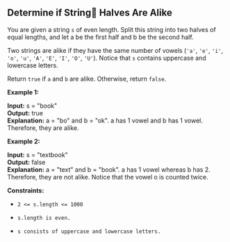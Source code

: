 ## Determine if String🧵 Halves Are Alike

You are given a string ```s``` of even length. Split this string into two halves of equal lengths, and let a be the first half and b be the second half.

Two strings are alike if they have the same number of vowels (```'a'```, ```'e'```, ```'i'```, ```'o'```, ```'u'```, ```'A'```, ```'E'```, ```'I'```, ```'O'```, ```'U'```). Notice that ```s``` contains uppercase and lowercase letters.

Return ```true``` if ```a``` and ```b``` are alike. Otherwise, return ```false```.

 

**Example 1:**

**Input:** s = "book"  <br>
**Output:** true  <br>
**Explanation:** a = "bo" and b = "ok". a has 1 vowel and b has 1 vowel. Therefore, they are alike.

**Example 2:**

**Input:** s = "textbook"  <br>
**Output:** false   <br>
**Explanation:** a = "text" and b = "book". a has 1 vowel whereas b has 2. Therefore, they are not alike.
Notice that the vowel o is counted twice.
 

**Constraints:**

- ```2 <= s.length <= 1000```

- ```s.length is even.```

- ```s consists of uppercase and lowercase letters.```
